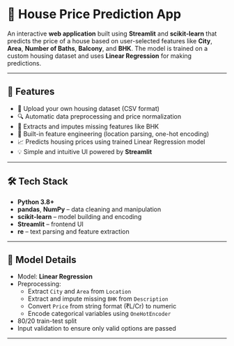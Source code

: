 # 🏡 House Price Prediction App

An interactive **web application** built using **Streamlit** and **scikit-learn** that predicts the price of a house based on user-selected features like **City**, **Area**, **Number of Baths**, **Balcony**, and **BHK**. The model is trained on a custom housing dataset and uses **Linear Regression** for making predictions.

---


## 📌 Features

- 📂 Upload your own housing dataset (CSV format)
- 🔍 Automatic data preprocessing and price normalization
- 🧠 Extracts and imputes missing features like BHK
- 🔧 Built-in feature engineering (location parsing, one-hot encoding)
- 📈 Predicts housing prices using trained Linear Regression model
- 💡 Simple and intuitive UI powered by **Streamlit**

---

## 🛠️ Tech Stack

- **Python 3.8+**
- **pandas**, **NumPy** – data cleaning and manipulation
- **scikit-learn** – model building and encoding
- **Streamlit** – frontend UI
- **re** – text parsing and feature extraction

---

## 🧠 Model Details

- Model: **Linear Regression**
- Preprocessing:
  - Extract `City` and `Area` from `Location`
  - Extract and impute missing `BHK` from `Description`
  - Convert `Price` from string format (₹L/Cr) to numeric
  - Encode categorical variables using `OneHotEncoder`
- 80/20 train-test split
- Input validation to ensure only valid options are passed

---

